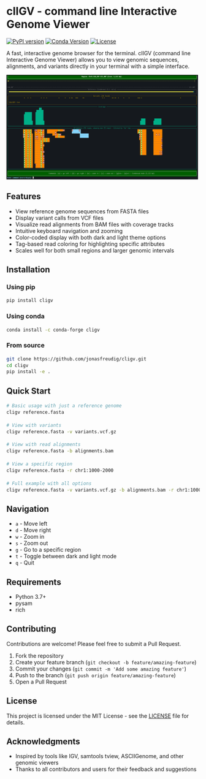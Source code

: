 # clIGV - command line Interactive Genome Viewer

[![PyPI version](https://img.shields.io/pypi/v/cligv.svg)](https://pypi.org/project/cligv/)
[![Conda Version](https://img.shields.io/conda/vn/conda-forge/cligv.svg)](https://anaconda.org/conda-forge/cligv)
[![License](https://img.shields.io/github/license/jonasfreudig/cligv.svg)](https://github.com/jonasfreudig/cligv/blob/main/LICENSE)

A fast, interactive genome browser for the terminal. clIGV (command line Interactive Genome Viewer) allows you to view genomic sequences, alignments, and variants directly in your terminal with a simple interface.

<img src="docs/images/clIGV_img1.png" width="500">

## Features

- View reference genome sequences from FASTA files
- Display variant calls from VCF files
- Visualize read alignments from BAM files with coverage tracks
- Intuitive keyboard navigation and zooming
- Color-coded display with both dark and light theme options
- Tag-based read coloring for highlighting specific attributes
- Scales well for both small regions and larger genomic intervals

## Installation

### Using pip

```bash
pip install cligv
```

### Using conda

```bash
conda install -c conda-forge cligv
```

### From source

```bash
git clone https://github.com/jonasfreudig/cligv.git
cd cligv
pip install -e .
```

## Quick Start

```bash
# Basic usage with just a reference genome
cligv reference.fasta

# View with variants
cligv reference.fasta -v variants.vcf.gz

# View with read alignments
cligv reference.fasta -b alignments.bam

# View a specific region
cligv reference.fasta -r chr1:1000-2000

# Full example with all options
cligv reference.fasta -v variants.vcf.gz -b alignments.bam -r chr1:1000-2000 -t ha --light-mode
```

## Navigation

- `a` - Move left
- `d` - Move right
- `w` - Zoom in
- `s` - Zoom out
- `g` - Go to a specific region
- `t` - Toggle between dark and light mode
- `q` - Quit

## Requirements

- Python 3.7+
- pysam
- rich


## Contributing

Contributions are welcome! Please feel free to submit a Pull Request.

1. Fork the repository
2. Create your feature branch (`git checkout -b feature/amazing-feature`)
3. Commit your changes (`git commit -m 'Add some amazing feature'`)
4. Push to the branch (`git push origin feature/amazing-feature`)
5. Open a Pull Request

## License

This project is licensed under the MIT License - see the [LICENSE](LICENSE) file for details.

## Acknowledgments

- Inspired by tools like IGV, samtools tview, ASCIIGenome, and other genomic viewers
- Thanks to all contributors and users for their feedback and suggestions